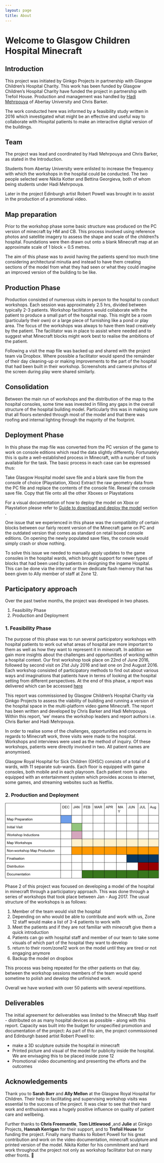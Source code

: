 ```yaml
---
layout: page
title: About
---
```

# Welcome to Glasgow Children Hospital Minecraft
## Introduction

This project was initiated by Ginkgo Projects in partnership with Glasgow Children’s Hospital Charity. This work has been funded by Glasgow Children’s Hospital Charity have funded the project in partnership with Trefoil House. Production and management was handled by [Hadi Mehrpouya](http://hadi.link) of Abertay University and Chris Barker.

The work conducted here was informed by a feasibility study written in 2016 which investigated what might be an effective and useful way to collaborate with Hospital patients to make an interactive digital version of the buildings.

## Team

The project was lead and coordinated by Hadi Mehrpouya and Chris Barker, as stated in the Introduction.

Students from Abertay University were enlisted to increase the frequency with which the workshops in the hospital could be conducted. The two people selected were Nikita Kotter and Bettina Georgieva, both of whom being students under Hadi Mehrpouya.

Later in the project Edinburgh artist Robert Powell was brought in to assist in the production of a promotional video.

## Map preparation
Prior to the workshop phase some basic structure was produced on the PC version of minecraft by HM and CB. This process involved using reference photos and satellite imagery to assess the shape and scale of the children?s hospital. Foundations were then drawn out onto a blank Minecraft map at an approximate scale of 1 block = 0.5 metres.

The aim of this phase was to avoid having the patients spend too much time considering architectural minutia and instead to have them creating sections of the model from what they had seen or what they could imagine an improved version of the building to be like.

## Production Phase
Production consisted of numerous visits in person to the hospital to conduct workshops. Each session was approximately 2.5 hrs, divided between typically 2-3 patients. Workshop facilitators would collaborate with the patient to produce a small part of the hospital map. This might be a room (particularly their own) or a large piece of furnishing like a pond or play area. The focus of the workshops was always to have them lead creatively by the patient. The facilitator was in place to assist where needed and to suggest what Minecraft blocks might work best to realise the ambitions of the patient.

Following a visit the map file was backed up and shared with the project team via Dropbox. Where possible a facilitator would spend the remainder of their day cleaning-up or making improvements to the part of the hospital that had been built in their workshop. Screenshots and camera photos of the screen during play were shared similarly.

## Consolidation
Between the main run of workshops and the distribution of the map to the hospital consoles, some time was invested in filling any gaps in the overall structure of the hospital building model. Particularly this was in making sure that all floors extended through most of the model and that there was roofing and internal lighting through the majority of the footprint.

## Deployment Phase
In this phase the map file was converted from the PC version of the game to work on console editions which read the data slightly differently. Fortunately this is quite a well-established process in Minecraft, with a number of tools available for the task. The basic process in each case can be expressed thus:

Take Glasgow Hospital model save file and a blank save file from the console of choice (Playstation, Xbox)
Extract the raw geometry data from the PC file and replace the contents of the console file.
Reseal the console save file.
Copy that file onto all the other Xboxes or Playstations

For a visual documentation of how to deploy the model on Xbox or Playstation please refer to [Guide to download and deploy the model](/download.html) section .

One issue that we experienced in this phase was the compatibility of certain blocks between our fairly recent version of the Minecraft game on PC and the outdated version that comes as standard on retail boxed console editions. On opening the newly populated save files, the console would simply crash or show nothing.

To solve this issue we needed to manually apply updates to the game consoles in the hospital wards, which brought support for newer types of blocks that had been used by patients in designing the ingame Hospital.
This can be done via the internet or thwe dedicate flash memory that has been given to Ally member of staff at Zone 12.

## Participatory approach
Over the past twelve months, the project was developed in two phases.
1. Feasibility Phase
2. Production and Deployment
### 1. Feasibility Phase
The purpose of this phase was to run several participatory workshops with hospital patients to work out what areas of hospital are more important to them as well as how they want to represent it in minecraft. In addition we gain more insights about the challenges and opportunities of working within a hospital context.
Our first workshop took place on 22nd of June 2016, followed by second visit on 21st July 2016 and last one on 2nd August 2016. Each workshop consisted of participatory methods to find out about various ways and imaginations that patients have in terms of looking at the hospital setting from different perspectives.
At the end of this phase, a report was delivered which can be accessed [here](public/res/Minecraft_Feasibility_Report.pdf)

This report was commissioned by Glasgow Children’s Hospital Charity via Ginkgo Projects to assess the viability of building and running a version of the hospital space in the multi-platform video game Minecraft. The report has been written and developed by Chris Barker and Hadi Mehrpouya. Within this report, ‘we’ means the workshop leaders and report authors i.e. Chris Barker and Hadi Mehrpouya.

In order to realise some of the challenges, opportunities and concerns in regards to Minecraft work, three visits were made to the hospital. Workshops and interviews were used as the method of inquiry. Of these workshops, patients were directly involved in two. All patient names are anonymised.

Glasgow Royal Hospital for Sick Children (GHSC) consists of a total of 4 wards, with 11 separate sub-wards. Each floor is equipped with game consoles, both mobile and in each playroom. Each patient room is also equipped with an entertainment system which provides access to internet, some games, and streaming websites such as Netflix.

### 2. Production and Deployment
![open Horizon](public/res/timeline.png)

Phase 2 of this project was focused on developing a model of the hospital in minecraft through a participatory approach. This was done through a series of workshops that took place between Jan - Aug 2017. The usual structure of the workshops is as follows:
1. Member of the team would visit the hospital
2. Depending on who would be able to contribute and work with us, Zone 12 staff would make a list of 3-4 patients to work with
3. Meet the patients and if they are not familiar with minecraft give them a quick introduction
4. Patients can go with hospital staff and member of our team to take some visuals of which part of the hospital they want to develop
5. return to their room/zone12 work on the model until they are tired or not engaging anymore
6. Backup the model on dropbox

This process was being repeated for the other patients on that day. between the workshop sessions members of the team would spend sometime to polish and develop the unfinished work.

Overall we have worked with over 50 patients with several repetitions.

## Deliverables
The initial agreement for deliverables was limited to the Minecraft Map itself - distributed on as many hospital devices as possible - along with this report.
Capacity was built into the budget for unspecified promotion and documentation of the project:
As part of this aim, the project commissioned and Edinburgh based artist Robert Powell to:
- make a 3D sculpture outside the hospital in minecraft
- Printed picture and visual of the model for publicity inside the hospital. We are envisaging this to be placed inside zone 12
- Promotional video documenting and presenting the efforts and the outcomes

## Acknowledgements
Thank you to **Sarah Barr** and **Ally Mellon** at the Glasgow Royal Hospital for Children. Their help in facilitating and supervising workshop visits was essential to the success of the project.
It was clear to see that their hard work and enthusiasm was a hugely positive influence on quality of patient care and wellbeing.

Further thanks to **Chris Freemantle**, **Tom Littlewood** ,and **Julie** at Ginkgo Projects,  **Hannah Kerrigan** for their support, and to **Trefoil House** for funding the project.
Finally many thanks to Robert Powell for his great contribution and work on the video documentation, minecraft sculpture and printed version of the model. Nikita Kotter for his commitment and hard work throughout the project not only as workshop facilitator but on many other fronts.


